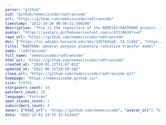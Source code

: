 ```yaml
---
parser: "github"
uid: "github/nemesiscode/radtrancode"
url: "https://github.com/nemesiscode/radtrancode"
timestamp: "2022-10-30 00:50:52.560298"
description: "This is the repository of the NEMESIS/RADTRANS project. It is described on the associated web page listed here."
avatar: "https://avatars.githubusercontent.com/u/47110639?v=4"
repo_url: "https://github.com/nemesiscode/radtrancode"
doi: ["https://ui.adsabs.harvard.edu/abs/1997AdSpR..19.1149I", "https://ui.adsabs.harvard.edu/abs/2022ascl.soft10008I/abstract"]
title: "RADTRAN: General purpose planetary radiative transfer model"
name: "radtrancode"
full_name: "nemesiscode/radtrancode"
html_url: "https://github.com/nemesiscode/radtrancode"
created_at: "2020-02-12T11:07:01Z"
updated_at: "2022-08-22T20:50:58Z"
clone_url: "https://github.com/nemesiscode/radtrancode.git"
homepage: "https://nemesiscode.github.io/"
size: 579791
stargazers_count: 10
watchers_count: 10
language: "Fortran"
open_issues_count: 1
subscribers_count: 3
owner: {"html_url": "https://github.com/nemesiscode", "avatar_url": "https://avatars.githubusercontent.com/u/47110639?v=4", "login": "nemesiscode", "type": "User"}
date: "2025-11-01 14:25:33.613442"
---
```

